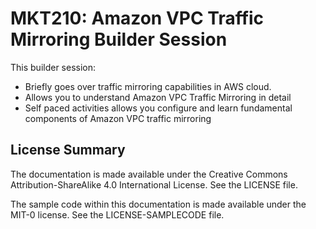 # MKT210: Amazon VPC Traffic Mirroring Builder Session

This builder session:

* Briefly goes over traffic mirroring capabilities in AWS cloud.
* Allows you to understand Amazon VPC Traffic Mirroring in detail
* Self paced activities allows you configure and learn fundamental components of
Amazon VPC traffic mirroring

## License Summary

The documentation is made available under the Creative Commons Attribution-ShareAlike 4.0 International License. See the LICENSE file.

The sample code within this documentation is made available under the MIT-0 license. See the LICENSE-SAMPLECODE file.
